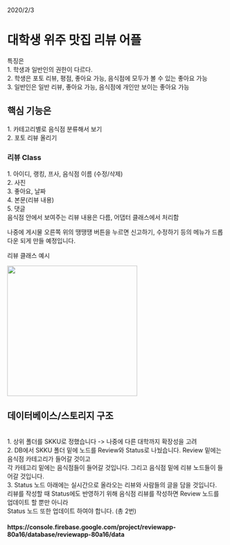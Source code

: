2020/2/3
<h1>대학생 위주 맛집 리뷰 어플</h1>
특징은 <br>1. 학생과 일반인의 권한이 다르다.<br>
2. 학생은 포토 리뷰, 평점, 좋아요 가능, 음식점에 모두가 볼 수 있는 좋아요 가능<br>
3. 일반인은 일반 리뷰, 좋아요 가능, 음식점에 개인만 보이는 좋아요 가능

<h2>핵심 기능은</h2>
1. 카테고리별로 음식점 분류해서 보기<br>
2. 포토 리뷰 올리기<br>

<h3>리뷰 Class</h3>
1. 아이디, 랭킹, 프사, 음식점 이름 (수정/삭제)<br>
2. 사진<br>
3. 좋아요, 날짜<br>
4. 본문(리뷰 내용)<br>
5. 댓글<br>
음식점 안에서 보여주는 리뷰 내용은 다름, 어댑터 클래스에서 처리함<br>

<p>
  나중에 게시물 오른쪽 위의 땡땡떙 버튼을 누르면 신고하기, 수정하기 등의 메뉴가 드롭다운 되게 만들 예정입니다.
</p>

리뷰 클래스 예시<br>
<div>
<img width="300" src="https://user-images.githubusercontent.com/59321616/73631197-af1cd900-469b-11ea-9e96-83c512415653.jpg">
</div>


<h2>데이터베이스/스토리지 구조</h2> <br>
1. 상위 폴더를 SKKU로 정했습니다 -> 나중에 다른 대학까지 확장성을 고려 <br>
2. DB에서 SKKU 폴더 밑에 노드를 Review와 Status로 나눴습니다. Review 밑에는 음식점 카테고리가 들어갈 것이고 <br>
각 카테고리 밑에는 음식점들이 들어갈 것입니다. 그리고 음식점 밑에 리뷰 노드들이 들어갈 것입니다. <br>
3. Status 노드 아래에는 실시간으로 올라오는 리뷰와 사람들의 글을 담을 것입니다. <br>
리뷰를 작성할 때 Status에도 반영하기 위해 음식점 리뷰를 작성하면 Review 노드를 업데이트 할 뿐만 아니라 <br>
Status 노드 또한 업데이트 하여야 합니다. (총 2번) <br>

<h4> https://console.firebase.google.com/project/reviewapp-80a16/database/reviewapp-80a16/data </h4> <br>
